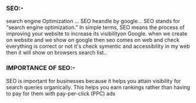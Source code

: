 ### SEO:- 
 search engine Optimization ... SEO heandle by google...
 SEO stands for “search engine optimization.” In simple terms, SEO means the process of improving your website to increase its visibilityon Google.
  when we create on website and we show on google then seo comes on web and check everything is correct or not it's check symentic and accessibility  in my web then it will show on browsers search list..


### IMPORTANCE OF SEO:- 
SEO is important for businesses because it helps you attain visibility for search queries organically. This helps you earn rankings rather than having to pay for them with pay-per-click (PPC) ads
